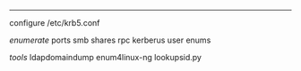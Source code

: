 ___



configure 
/etc/krb5.conf

*enumerate*
ports
smb shares
rpc
kerberus user enums

*tools*
ldapdomaindump
enum4linux-ng
lookupsid.py
